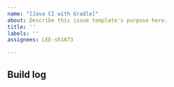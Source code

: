 ```yaml
---
name: "[Java CI with Gradle]"
about: Describe this issue template's purpose here.
title: ''
labels: ''
assignees: LEE-sh1673

---
```


## Build log
